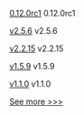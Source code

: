 
[0.12.0rc1](https://github.com/hyperledger/aries-cloudagent-python/releases/tag/0.12.0rc1) 0.12.0rc1

[v2.5.6](https://github.com/hyperledger/fabric/releases/tag/v2.5.6) v2.5.6

[v2.2.15](https://github.com/hyperledger/fabric/releases/tag/v2.2.15) v2.2.15

[v1.5.9](https://github.com/hyperledger/fabric-ca/releases/tag/v1.5.9) v1.5.9

[v1.1.0](https://github.com/hyperledger/fabric-lib-go/releases/tag/v1.1.0) v1.1.0


[See more >>>](https://start-here.hyperledger.org/releases)
